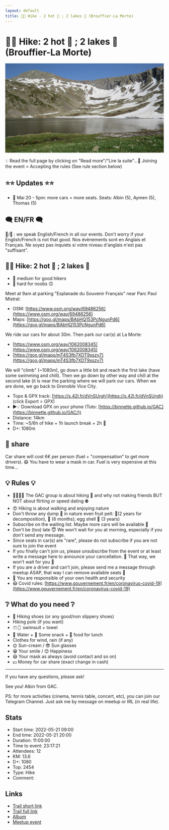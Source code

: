 ```yaml
---
layout: default
title: 🥾🔴 Hike - 2 hot 🥵 ; 2 lakes 🥶 (Brouffier-La Morte)
---
```


# 🥾🔴 Hike: 2 hot 🥵 ; 2 lakes 🥶 (Brouffier-La Morte)

![2022-05-21](../img/orig/2022-05-21.jpg)

💡 Read the full page by clicking on "Read more"/"Lire la suite"...💜
Joining the event = Accepting the rules (See rule section below)

##  ⭐⭐ Updates ⭐⭐ 

* 📅 Mai 20 - 5pm: more cars = more seats. Seats: Albin (5), Aymen (5), Thomas (5)

##  🗨️ EN/FR 🗨️ 
🦅/🐓 : we speak English/French in all our events. Don't worry if your English/French is not that good. Nos évènements sont en Anglais et Français. Ne soyez pas inquiets si votre niveau d'anglais n'est pas "suffisant".

##  🥾🔴 Hike: 2 hot 🥵 ; 2 lakes 🥶 

* 🔵 medium for good hikers
* 🔴 hard for noobs 🙃

Meet at 9am at parking "Esplanade du Souvenir Français" near Parc Paul Mistral:

* OSM: [https://www.osm.org/way/69486256](https://www.osm.org/way/69486256)
* Maps: [https://goo.gl/maps/BAbHQ153PcNgunPd6](https://goo.gl/maps/BAbHQ153PcNgunPd6)

We ride our cars for about 30m. Then park our car(s) at La Morte:

* [https://www.osm.org/way/1062008345](https://www.osm.org/way/1062008345)
* [https://goo.gl/maps/mT4S3fb7XDT9sszv7](https://goo.gl/maps/mT4S3fb7XDT9sszv7)

We will "climb" (\~1080m), go down a little bit and reach the first lake (have some swimming and chill). Then we go down by other way and chill at the second lake (it is near the parking where we will park our cars. When we are done, we go back to Grenoble Vice City.

* Topo & GPX track: [https://s.42l.fr/dVnSUrgh](https://s.42l.fr/dVnSUrgh) (click Export > GPX)
* ▶💡 Download GPX on your phone (Tuto: [https://binnette.github.io/GAC](https://binnette.github.io/GAC/))
* Distance: 14km
* Time: \~5/6h of hike + 1h launch break + 2h 🚗
* D+: 1080m

##  🚗 share 
Car share will cost 6€ per person (fuel + "compensation" to get more drivers). 😷 You have to wear a mask in car. Fuel is very expensive at this time...

##  💡 Rules 💡 

* 🚶‍♀️🚶‍♂️ The GAC group is about hiking 🥾 and why not making friends BUT NOT about flirting or speed dating ⛔
* 😍 Hiking is about walking and enjoying nature
* Don't throw any dump 🚮 in nature even fruit pelt: 🍌(2 years for decomposition), 🍊 (6 months); egg shell 🥚 (3 years)
* Subscribe on the waiting list. Maybe more cars will be available 🚗
* Don't be (too) late 😇 We won't wait for you at morning, especially if you don't send any message.
* Since seats in car(s) are "rare", please do not subscribe if you are not sure to join the event
* If you finally can't join us, please unsubscribe from the event or at least write a message here to announce your cancellation. 💜 That way, we won't wait for you 💜
* If you are a driver and can't join, please send me a message through meetup ASAP, that way I can remove available seats 🚗
* 💟 You are responsible of your own health and security
* 😷 Covid rules: [https://www.gouvernement.fr/en/coronavirus-covid-19](https://www.gouvernement.fr/en/coronavirus-covid-19)

##  ❔ What do you need ❔ 

* 🥾 Hiking shoes (or any good/non slippery shoes)
* Hiking pole (if you want)
* 🩳🩱 swimsuit + towel
* 🧃 Water + 🍫 Some snack + 🥗 food for lunch
* Clothes for wind, rain (if any)
* 🌞 Sun-cream / 😎 Sun glasses
* 😁 Your smile / 😊 Happiness
* 😷 Your mask as always (avoid contact and so on)
* 💵 Money for car share (exact change in cash)

***

If you have any questions, please ask!

See you! Albin from GAC.

PS: for more activities (cinema, tennis table, concert, etc), you can join our Telegram Channel. Just ask me by message on meetup or IRL (in real life).

## Stats

- Start time: 2022-05-21 09:00
- End time: 2022-05-21 20:00
- Duration: 11:00:00
- Time to event: 23:17:21
- Attendees: 12
- KM: 13.6
- D+: 1080
- Top: 2454
- Type: Hike
- Comment: 

## Links

- [Trail short link](https://s.42l.fr/dVnSUrgh)
- [Trail full link]()
- [Album](https://binnette.github.io/GacImg2022/2022-05-21-🥾🔴-Hike-2-hot-🥵-;-2-lakes-🥶-Brouffier-La-Morte.html)
- [Meetup event](https://www.meetup.com/grenoble-adventure-club-english-french/events/286029710/)
